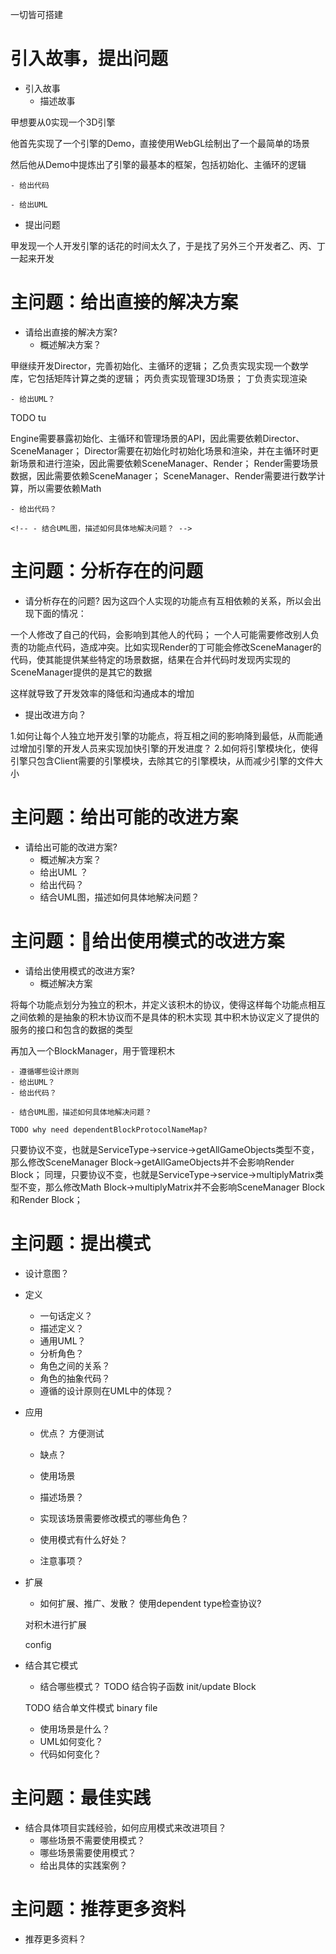 一切皆可搭建
# 引入故事，提出问题

- 引入故事
    - 描述故事
<!-- 如何让每个人独立地开发引擎的功能点 -->
<!-- 两个开发者同时开发引擎的不同功能点，其中开发者甲负责实现 -->
<!-- 三个开发者同时开发引擎的不同功能点，其中甲负责实现场景，乙负责实现渲染，丙富足实现基础库（如数学库） -->

甲想要从0实现一个3D引擎
<!-- 他首先实现了一个引擎的Demo，直接使用WebGL绘制出了一个最简单的场景，了解了一个引擎包含哪些基本的功能点 -->
他首先实现了一个引擎的Demo，直接使用WebGL绘制出了一个最简单的场景
<!-- 然后他选择首先实现一个数学库，它包括矩阵计算之类的逻辑 -->
然后他从Demo中提炼出了引擎的最基本的框架，包括初始化、主循环的逻辑

    - 给出代码

    - 给出UML

- 提出问题


甲发现一个人开发引擎的话花的时间太久了，于是找了另外三个开发者乙、丙、丁一起来开发

<!-- 如何让每个人独立地开发引擎的功能点，将互相之间的影响降到最低？ -->


# 主问题：给出直接的解决方案

- 请给出直接的解决方案?
    - 概述解决方案？
<!-- 甲负责实现实现一个数学库，它包括矩阵计算之类的逻辑； -->
甲继续开发Director，完善初始化、主循环的逻辑；
乙负责实现实现一个数学库，它包括矩阵计算之类的逻辑；
丙负责实现管理3D场景；
丁负责实现渲染

    - 给出UML？
TODO tu

Engine需要暴露初始化、主循环和管理场景的API，因此需要依赖Director、SceneManager；
Director需要在初始化时初始化场景和渲染，并在主循环时更新场景和进行渲染，因此需要依赖SceneManager、Render；
Render需要场景数据，因此需要依赖SceneManager；
SceneManager、Render需要进行数学计算，所以需要依赖Math

    - 给出代码？

    <!-- - 结合UML图，描述如何具体地解决问题？ -->


# 主问题：分析存在的问题

- 请分析存在的问题?
因为这四个人实现的功能点有互相依赖的关系，所以会出现下面的情况：
<!-- 合并代码时，出现大量冲突； -->
<!-- 多人 -->
一个人修改了自己的代码，会影响到其他人的代码；
一个人可能需要修改别人负责的功能点代码，造成冲突。比如实现Render的丁可能会修改SceneManager的代码，使其能提供某些特定的场景数据，结果在合并代码时发现丙实现的SceneManager提供的是其它的数据
<!-- 它并没有提供； -->

这样就导致了开发效率的降低和沟通成本的增加

- 提出改进方向？

1.如何让每个人独立地开发引擎的功能点，将互相之间的影响降到最低，从而能通过增加引擎的开发人员来实现加快引擎的开发进度？
2.如何将引擎模块化，使得引擎只包含Client需要的引擎模块，去除其它的引擎模块，从而减少引擎的文件大小



# 主问题：给出可能的改进方案

- 请给出可能的改进方案?
    - 概述解决方案？
    - 给出UML ？
    - 给出代码？
    - 结合UML图，描述如何具体地解决问题？

<!-- 再增加一个开发者，开发渲染 -->


# 主问题：给出使用模式的改进方案

- 请给出使用模式的改进方案?
    - 概述解决方案
<!-- 只要解除编辑器和具体的引擎的依赖，并把引擎升级或替换的逻辑隔离出去就可以！新设计的类图如下所示： -->
将每个功能点划分为独立的积木，并定义该积木的协议，使得这样每个功能点相互之间依赖的是抽象的积木协议而不是具体的积木实现
其中积木协议定义了提供的服务的接口和包含的数据的类型

再加入一个BlockManager，用于管理积木



    - 遵循哪些设计原则
    - 给出UML？
    - 给出代码？

    - 结合UML图，描述如何具体地解决问题？

    TODO why need dependentBlockProtocolNameMap?

只要协议不变，也就是ServiceType->service->getAllGameObjects类型不变，那么修改SceneManager Block->getAllGameObjects并不会影响Render Block；
同理，只要协议不变，也就是ServiceType->service->multiplyMatrix类型不变，那么修改Math Block->multiplyMatrix并不会影响SceneManager Block和Render Block；


# 主问题：提出模式


- 设计意图？
- 定义
    - 一句话定义？
    - 描述定义？
    - 通用UML？
    - 分析角色？
    - 角色之间的关系？
    - 角色的抽象代码？
    - 遵循的设计原则在UML中的体现？


- 应用
    - 优点？
方便测试

    - 缺点？
    - 使用场景
    - 描述场景？
    - 实现该场景需要修改模式的哪些角色？
    - 使用模式有什么好处？
    - 注意事项？

- 扩展
    - 如何扩展、推广、发散？
    使用dependent type检查协议?

    <!-- 2.使用契约检查协议? -->

    对积木进行扩展




    config





- 结合其它模式
    - 结合哪些模式？
    TODO 结合钩子函数
    init/update Block

    TODO 结合单文件模式
    binary file

    - 使用场景是什么？
    - UML如何变化？
    - 代码如何变化？


# 主问题：最佳实践

- 结合具体项目实践经验，如何应用模式来改进项目？
    - 哪些场景不需要使用模式？
    - 哪些场景需要使用模式？
    - 给出具体的实践案例？


# 主问题：推荐更多资料

- 推荐更多资料？
